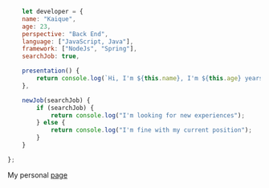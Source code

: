 ``` js
    let developer = {
    name: "Kaique",
    age: 23,
    perspective: "Back End",
    language: ["JavaScript, Java"],
    framework: ["NodeJs", "Spring"],
    searchJob: true,

    presentation() {
        return console.log(`Hi, I'm ${this.name}, I'm ${this.age} years old, I'm currently studying ${this.perspective} development with ${this.language[1]} and ${this.framework[1]}`);
    },

    newJob(searchJob) {
        if (searchJob) {
            return console.log("I'm looking for new experiences");
        } else {
            return console.log("I'm fine with my current position");
        }
    }

};
```
My personal [page](http://matdev.online/](https://kaiquezulu.github.io/Personal-Page-Primitive/))
